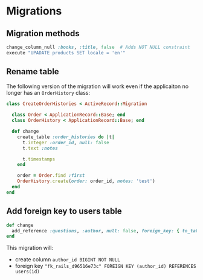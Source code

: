 # Migrations

## Migration methods

```ruby
change_column_null :books, :title, false  # Adds NOT NULL constraint
execute "UPADATE products SET locale = 'en'"
```

## Rename table

The following version of the migration will work even if the applicaiton no longer has an `OrderHistory` class:

```ruby
class CreateOrderHistories < ActiveRecord::Migration
  
  class Order < ApplicationRecord::Base; end
  class OrderHistory < ApplicationRecord::Base; end

  def change
    create_table :order_histories do |t|
      t.integer :order_id, null: false
      t.text :notes

      t.timestamps
    end

    order = Order.find :first
    OrderHistory.create(order: order_id, notes: 'test')
  end
end
```

## Add foreign key to users table

```ruby
def change
  add_reference :questions, :author, null: false, foreign_key: { to_table: :users }
end
```
This migration will: 

- create column `author_id BIGINT NOT NULL`
- foreign key `"fk_rails_d96516e73c" FOREIGN KEY (author_id) REFERENCES users(id)`
